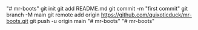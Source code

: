 "# mr-boots"  git init git add README.md git commit -m "first commit" git branch -M main git remote add origin https://github.com/quixoticduck/mr-boots.git git push -u origin main
"# mr-boots" 
"# mr-boots" 
